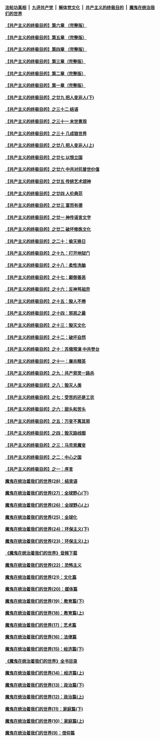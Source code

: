 ####  [法轮功真相](../../../../basic/blob/master/README.md?t=07041302) &nbsp;|&nbsp; [九评共产党](../../../../9ping.md/blob/master/README.md?t=07041302) &nbsp;|&nbsp; [解体党文化](../../../../jtdwh.md/blob/master/README.md?t=07041302)  &nbsp;|&nbsp; [共产主义的终极目的](../../../../gczydzjmd.md/blob/master/README.md?t=07041302) &nbsp;|&nbsp; [魔鬼在统治我们的世界](../../../../mgztzwmdsj.md/blob/master/README.md?t=07041302) 

#### [【共产主义的终极目的】第六章 （完整版）](../pages/nsc422/n11428913.md?t=07041302) 

#### [【共产主义的终极目的】第五章 （完整版）](../pages/nsc422/n11428912.md?t=07041302) 

#### [【共产主义的终极目的】第四章 （完整版）](../pages/nsc422/n11428907.md?t=07041302) 

#### [【共产主义的终极目的】第三章（完整版）](../pages/nsc422/n11428848.md?t=07041302) 

#### [【共产主义的终极目的】第二章（完整版）](../pages/nsc422/n11428831.md?t=07041302) 

#### [【共产主义的终极目的】第一章（完整版）](../pages/nsc422/n11417651.md?t=07041302) 

#### [【共产主义的终极目的】之廿九 把人变非人(下)](../pages/nsc422/n11344140.md?t=07041302) 

#### [【共产主义的终极目的】之三十二 结语](../pages/nsc422/n11360535.md?t=07041302) 

#### [【共产主义的终极目的】之三十一 末世景观](../pages/nsc422/n11351129.md?t=07041302) 

#### [【共产主义的终极目的】之三十 几成狼世界](../pages/nsc422/n11348280.md?t=07041302) 

#### [【共产主义的终极目的】之廿八 把人变非人(上)](../pages/nsc422/n11340492.md?t=07041302) 

#### [【共产主义的终极目的】之廿七 以恨立国](../pages/nsc422/n11336944.md?t=07041302) 

#### [【共产主义的终极目的】之廿六 中共对抗普世价值](../pages/nsc422/n11324785.md?t=07041302) 

#### [【共产主义的终极目的】之廿五 传统艺术颂神](../pages/nsc422/n11296396.md?t=07041302) 

#### [【共产主义的终极目的】之廿四 人伦典范](../pages/nsc422/n11296397.md?t=07041302) 

#### [【共产主义的终极目的】之廿三 富而有德](../pages/nsc422/n11283598.md?t=07041302) 

#### [【共产主义的终极目的】之廿一 神传语言文字](../pages/nsc422/n11263265.md?t=07041302) 

#### [【共产主义的终极目的】之廿二 破坏修炼文化](../pages/nsc422/n11245728.md?t=07041302) 

#### [【共产主义的终极目的】之二十：偷天换日](../pages/nsc422/n11238846.md?t=07041302) 

#### [【共产主义的终极目的】之十九：打开地狱门](../pages/nsc422/n11206376.md?t=07041302) 

#### [【共产主义的终极目的】之十八：柔性洗脑](../pages/nsc422/n11199994.md?t=07041302) 

#### [【共产主义的终极目的】之十七：颠倒善恶](../pages/nsc422/n11179782.md?t=07041302) 

#### [【共产主义的终极目的】之十六：反神骂祖宗](../pages/nsc422/n11166798.md?t=07041302) 

#### [【共产主义的终极目的】之十五：毁人不倦](../pages/nsc422/n11166792.md?t=07041302) 

#### [【共产主义的终极目的】之十四：邪恶之最](../pages/nsc422/n11150249.md?t=07041302) 

#### [【共产主义的终极目的】之十三：毁灭文化](../pages/nsc422/n11135227.md?t=07041302) 

#### [【共产主义的终极目的】之十二：破坏自然](../pages/nsc422/n11135214.md?t=07041302) 

#### [【共产主义的终极目的】之十：苏俄预演 中共登台](../pages/nsc422/n11118424.md?t=07041302) 

#### [【共产主义的终极目的】之十一：屠杀精英](../pages/nsc422/n11118442.md?t=07041302) 

#### [【共产主义的终极目的】之九：共产邪灵一路杀](../pages/nsc422/n11114139.md?t=07041302) 

#### [【共产主义的终极目的】之八：毁灭人类](../pages/nsc422/n11108503.md?t=07041302) 

#### [【共产主义的终极目的】之七：受苦的还是工农](../pages/nsc422/n11101809.md?t=07041302) 

#### [【共产主义的终极目的】之六：甜头和苦头](../pages/nsc422/n11096971.md?t=07041302) 

#### [【共产主义的终极目的】之五：万变不离其邪](../pages/nsc422/n11091285.md?t=07041302) 

#### [【共产主义的终极目的】之四：毁灭路线图](../pages/nsc422/n11086284.md?t=07041302) 

#### [【共产主义的终极目的】之三：马克思魔变](../pages/nsc422/n11061941.md?t=07041302) 

#### [【共产主义的终极目的】之二：中心之国](../pages/nsc422/n11047728.md?t=07041302) 

#### [【共产主义的终极目的】之一：序言](../pages/nsc422/n11086077.md?t=07041302) 

#### [魔鬼在统治着我们的世界(28)：结束语](../pages/nsc422/n10936246.md?t=07041302) 

#### [魔鬼在统治着我们的世界(27)：全球野心(下)](../pages/nsc422/n10928319.md?t=07041302) 

#### [魔鬼在统治着我们的世界(26)：全球野心(上)](../pages/nsc422/n10900318.md?t=07041302) 

#### [魔鬼在统治着我们的世界(25)：全球化](../pages/nsc422/n10788205.md?t=07041302) 

#### [魔鬼在统治着我们的世界(24)：环保主义(下)](../pages/nsc422/n10695307.md?t=07041302) 

#### [魔鬼在统治着我们的世界(23)：环保主义(上)](../pages/nsc422/n10688613.md?t=07041302) 

#### [《魔鬼在统治着我们的世界》音频下载](../pages/nsc422/n10635553.md?t=07041302) 

#### [魔鬼在统治着我们的世界(22)：恐怖主义](../pages/nsc422/n10614727.md?t=07041302) 

#### [魔鬼在统治着我们的世界(21)：文化篇](../pages/nsc422/n10597706.md?t=07041302) 

#### [魔鬼在统治着我们的世界(20)：媒体篇](../pages/nsc422/n10586579.md?t=07041302) 

#### [魔鬼在统治着我们的世界(19)：教育篇(下)](../pages/nsc422/n10564808.md?t=07041302) 

#### [魔鬼在统治着我们的世界(18)：教育篇(上)](../pages/nsc422/n10526970.md?t=07041302) 

#### [魔鬼在统治着我们的世界(17)：艺术篇](../pages/nsc422/n10499093.md?t=07041302) 

#### [魔鬼在统治着我们的世界(16)：法律篇](../pages/nsc422/n10485969.md?t=07041302) 

#### [魔鬼在统治着我们的世界(15)：经济篇(下)](../pages/nsc422/n10469975.md?t=07041302) 

#### [《魔鬼在统治着我们的世界》全书目录](../pages/nsc422/n10464261.md?t=07041302) 

#### [魔鬼在统治着我们的世界(14)：经济篇(上)](../pages/nsc422/n10457370.md?t=07041302) 

#### [魔鬼在统治着我们的世界(13)：政治篇(下)](../pages/nsc422/n10448270.md?t=07041302) 

#### [魔鬼在统治着我们的世界(12)：政治篇(上)](../pages/nsc422/n10444576.md?t=07041302) 

#### [魔鬼在统治着我们的世界(11)：家庭篇(下)](../pages/nsc422/n10440961.md?t=07041302) 

#### [魔鬼在统治着我们的世界(10)：家庭篇(上)](../pages/nsc422/n10435448.md?t=07041302) 

#### [魔鬼在统治着我们的世界(9)：信仰篇](../pages/nsc422/n10432159.md?t=07041302) 

